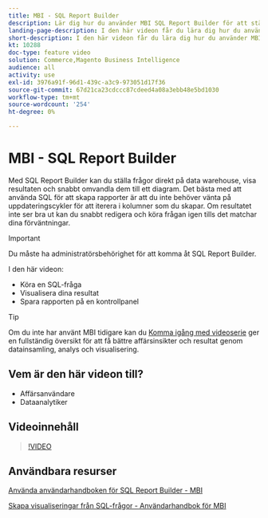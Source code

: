 ```yaml
---
title: MBI - SQL Report Builder
description: Lär dig hur du använder MBI SQL Report Builder för att ställa direktfrågor till data warehouse, visa resultaten och snabbt omvandla dem till ett diagram.
landing-page-description: I den här videon får du lära dig hur du använder MBI SQL Report Builder för att ställa direktfrågor till data warehouse, visa resultaten och snabbt omvandla dem till ett diagram.
short-description: I den här videon får du lära dig hur du använder MBI SQL Report Builder för att ställa direktfrågor till data warehouse, visa resultaten och snabbt omvandla dem till ett diagram.
kt: 10288
doc-type: feature video
solution: Commerce,Magento Business Intelligence
audience: all
activity: use
exl-id: 3976a91f-96d1-439c-a3c9-973051d17f36
source-git-commit: 67d21ca23cdccc87cdeed4a08a3ebb48e5bd1030
workflow-type: tm+mt
source-wordcount: '254'
ht-degree: 0%

---
```


# MBI - SQL Report Builder

Med SQL Report Builder kan du ställa frågor direkt på data warehouse, visa resultaten och snabbt omvandla dem till ett diagram. Det bästa med att använda SQL för att skapa rapporter är att du inte behöver vänta på uppdateringscykler för att iterera i kolumner som du skapar. Om resultatet inte ser bra ut kan du snabbt redigera och köra frågan igen tills det matchar dina förväntningar.

>[!IMPORTANT]
>
>Du måste ha administratörsbehörighet för att komma åt SQL Report Builder.

I den här videon:

- Köra en SQL-fråga
- Visualisera dina resultat
- Spara rapporten på en kontrollpanel

>[!TIP]
>
>Om du inte har använt MBI tidigare kan du [Komma igång med videoserie](1-overview.md) ger en fullständig översikt för att få bättre affärsinsikter och resultat genom datainsamling, analys och visualisering.

## Vem är den här videon till?

- Affärsanvändare
- Dataanalytiker

## Videoinnehåll

>[!VIDEO](https://video.tv.adobe.com/v/342406?quality=12&learn=on)

## Användbara resurser

[Använda användarhandboken för SQL Report Builder - MBI](https://experienceleague.adobe.com/docs/commerce-business-intelligence/mbi/analyze/sql/sql-rpt-bldr.html)

[Skapa visualiseringar från SQL-frågor - Användarhandbok för MBI](https://experienceleague.adobe.com/docs/commerce-business-intelligence/mbi/tutorials/create-visuals-from-sql.html)
